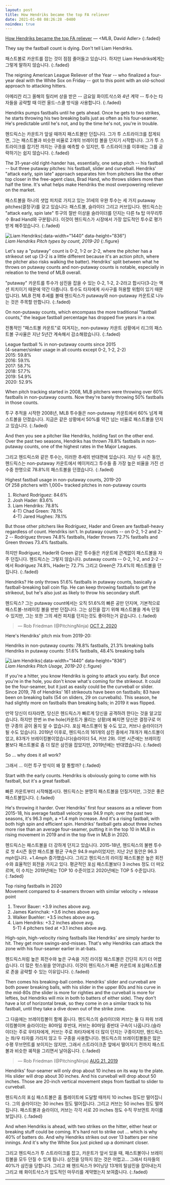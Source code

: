 ```yaml
---
layout: post
title: How Hendriks became the top FA reliever
date: 2021-01-08 08:26:28 -0400
noindex: true
---
```


[How Hendriks became the top FA reliever](https://www.mlb.com/news/liam-hendriks-keeping-fastball-count-alive) &mdash; <MLB, David Adler>
{:.faded}

They say the fastball count is dying. Don't tell Liam Hendriks.

패스트볼로 카운트를 잡는 것이 점점 줄어들고 있습니다. 하지만 Liam Hendriks에게는 그렇게 말하지 않습니다.
{:.faded}

The reigning American League Reliever of the Year -- who finalized a four-year deal with the White Sox on Friday -- got to this point with an old-school approach to attacking hitters.

아메리칸 리그 올해의 릴리버 상을 받은 -- 금요일 화이트삭스와 4년 계약 -- 투수는 타자들을 공략할 때 이런 올드-스쿨 방식을 사용합니다.
{:.faded}

Hendriks pumps fastballs until he gets ahead. Once he gets to two strikes, he starts throwing his two breaking balls just as often as his four-seamer. He's predictable until he's not, and by the time he's not, you're in trouble.

헨드릭스는 카운트가 앞설 때까지 패스트볼만 던집니다. 그가 투 스트라이크를 잡게되면, 그는 패스트볼과 비슷한 비율로 2개의 브레이킹 볼을 던지기 시작합니다. 그가 투 스트라이크를 잡기전 까지는 구종을 예측할 수 있지만, 투 스트라이크를 이후에는 그를 공략하기는 쉽지 않습니다.
{:.faded}

The 31-year-old right-hander has, essentially, one setup pitch -- his fastball -- but three putaway pitches: his fastball, slider and curveball. Hendriks' "attack early, spin late" approach separates him from pitchers like the other top closer in the free-agent class, Brad Hand, who throws sliders more than half the time. It's what helps make Hendriks the most overpowering reliever on the market.

패스트볼을 하나의 샛업 피치로 가지고 있는 31세의 우완 투수는 세 가지 putaway pitches(결정구)를 갖고 있습니다: 패스트볼, 슬라이더 그리고 커브입니다. 헨드릭스는 "attack early, spin late" 투구의 절반 이상을 슬라이더를 던지는 다른 fa 탑 마무리투수 Brad Hand와 구분됩니다. 이것이 헨드릭스가 시장에서 가장 압도적인 투수로 평가 받게 해주었습니다.
{:.faded}

![Liam Hendriks](https://img.mlbstatic.com/mlb-images/image/private/t_16x9/t_w1024/mlb/zqpa0ckxxlcvkzaohnvy){:data-width="1440" data-height="836"}   
*Liam Hendriks Pitch types by count, 2019-20*
{:.figure}

Let's say a "putaway" count is 0-2, 1-2 or 2-2, where the pitcher has a strikeout set up (3-2 is a little different because it's an action pitch, where the pitcher also risks walking the batter). Hendriks' split between what he throws on putaway counts and non-putaway counts is notable, especially in releation to the trend of MLB overall.

"putaway" 카운트를 투수가 삼진을 잡을 수 있는 0-2, 1-2, 2-2라고 합시다(3-2는 액션 피치이기 때문에 약간 다릅니다. 투수도 타자에게 사사구를 허용할 위험이 있기 때문입니다). MLB 전체 추세를 볼때 헨드릭스가 putaway와 non-putaway 카운트로 나누는 것은 주목할 만합니다.
{:.faded}

On non-putaway counts, which encompass the more traditional "fastball counts," the league fastball percentage has dropped five years in a row.

전통적인 "패스트볼 카운트"로 여겨지는, non-putaway 카운트 상황에서 리그의 패스트볼 구사율은 지난 5년간 계속해서 감소해왔습니다.
{:.faded}

League fastball % in non-putaway counts since 2015   
(4-seamer/sinker usage in all counts except 0-2, 1-2, 2-2)   
2015: 59.8%   
2016: 59.1%   
2017: 58.7%   
2018: 57.7%   
2019: 54.9%   
2020: 52.9%   

When pitch tracking started in 2008, MLB pitchers were throwing over 60% fastballs in non-putaway counts. Now they're barely throwing 50% fastballs in those counts.

투구 추적을 시작한 2008년, MLB 투수들은 non-putaway 카운트에서 60% 넘게 패스트볼을 던졌습니다. 지금은 같은 상황에서 50%를 약간 넘는 비율로 패스트볼을 던지고 있습니다.
{:.faded}

And then you see a pitcher like Hendriks, holding fast on the other end. Over the past two seasons, Hendriks has thrown 78.8% fastballs in non-putaway counts, one of the highest rates in the Major Leagues.

그리고 헨드릭스와 같은 투수는, 이러한 추세의 반대편에 있습니다. 지난 두 시즌 동안, 헨드릭스는 non-putaway 카운트에서 메이저리그 투수들 중 가장 높은 비율을 가진 선수중 한명으로 78.8%의 패스트볼을 던졌습니다.
{:.faded}

Highest fastball usage in non-putaway counts, 2019-20   
Of 258 pitchers with 1,000+ tracked pitches in non-putaway counts   
1) Richard Rodríguez: 84.6%   
2) Josh Hader: 83.6%   
3) Liam Hendriks: 78.8%   
4-T) Chad Green: 78.1%   
4-T) Jared Hughes: 78.1%   

But those other pitchers like Rodríguez, Hader and Green are fastball-heavy regardless of count. Hendriks isn't. In putaway counts -- on 0-2, 1-2 and 2-2 -- Rodríguez throws 74.8% fastballs, Hader throws 72.7% fastballs and Green throws 73.4% fastballs.

하지만 Rodríguez, Hader와 Green 같은 투수들은 카운트에 관계없이 패스트볼을 자주 던집니다. 헨드릭스는 그렇지 않습니다. putaway counts -- 0-2, 1-2, and 2-2 -- 에서 Rodríguez 74.8%, Hader는 72.7% 그리고 Green은 73.4%의 패스트볼을 던집니다.
{:.faded}

Hendriks? He only throws 51.6% fastballs in putaway counts, basically a fastball-breaking ball coin flip. He can keep throwing fastballs to get the strikeout, but he's also just as likely to throw his secondary stuff.

헨드릭스? 그는 putaway count에서는 오직 51.6%의 빠른 공만 던지며, 기본적으로 패스트볼-브레이킹 볼을 반반 던집니다. 그는 삼진을 잡기 위해 패스트볼을 계속 던질 수 있지만, 그는 또한 그의 세컨 피치를 던지는것도 좋아하는거 같습니다.
{:.faded}

<script async src="//platform.twitter.com/widgets.js" charset="utf-8"></script>
<blockquote class="twitter-tweet" data-lang="en">
  &mdash; Rob Friedman (@PitchingNinja)
  <a href="https://twitter.com/PitchingNinja/status/1311808772948582403">OCT 2, 2020</a>
</blockquote>

Here's Hendriks' pitch mix from 2019-20:   

Hendriks in non-putaway counts: 78.8% fastballs, 21.3% breaking balls   
Hendriks in putaway counts: 51.6% fastballs, 48.4% breaking balls   

![Liam Hendriks](https://img.mlbstatic.com/mlb-images/image/private/t_16x9/t_w1024/mlb/t8zf32lq9jmg4nhwm0ny){:data-width="1440" data-height="836"}   
*Liam Hendriks Pitch Usage, 2019-20*
{:.figure}

If you're a hitter, you know Hendriks is going to attack you early. But once you're in the hole, you don't know what's coming for the strikeout. It could be the four-seamer, but it just as easily could be the curveball or slider. Since 2019, 78 of Hendriks' 161 strikeouts have been on fastballs; 83 have been on breaking balls (54 on sliders, 29 on curveballs). This season, he had slightly more on fastballs than breaking balls; in 2019 it was flipped.

만약 당신이 타자라면, 당신은 헨드릭스가 빠르게 당신을 공격하려 한다는 것을 알고있습니다. 하지만 한번 in the hole(카운트가 몰리는 상황)에 빠지면 당신은 결정구로 어떤 구종의 공이 올지 알 수 없습니다. 포심 패스트볼이 될 수도 있고, 커브나 슬라이더가 될 수도 있습니다. 2019년 이후로, 헨드릭스의 161개의 삼진 중에서 78개가 패스트볼이었고, 83개가 브레이킹볼이었습니다(슬라이더 54, 커브 29). 이번 시즌에는 브레이킹볼보다 패스트볼로 좀 더 많은 삼진을 잡았지만, 2019년에는 반대였습니다.
{:.faded}

So … why does it all work?

그래서 … 이런 투구 방식이 왜 잘 통할까?
{:.faded}

Start with the early counts. Hendriks is obviously going to come with his fastball, but it's a great fastball.

빠른 카운트부터 시작해봅시다. 헨드릭스는 분명히 패스트볼을 던질거지만, 그것은 좋은 패스트볼입니다.
{:.faded}

He's throwing it harder. Over Hendriks' first four seasons as a reliever from 2015-18, his average fastball velocity was 94.9 mph; over the past two seasons, it's 96.3 mph, a +1.4 mph increase. And it's a rising fastball, with both high spin and efficient spin. Hendriks' fastball gets about three inches more rise than an average four-seamer, putting it in the top 10 in MLB in rising movement in 2019 and in the top five in MLB in 2020.

헨드릭스는 패스트볼을 더 강하게 던지고 있습니다. 2015-18년, 헨드릭스의 불펜 투수로 첫 4시즌 동안 패스트볼 평균 구속은 94.9 mph이었지만; 지난 2년 동안은 96.3 mph입니다. +1.4mph 증가했습니다. 그리고 헨드릭스의 라이징 패스트볼은 높은 회전수와 효율적인 회전을 가지고 있다. 평균적인 포심 패스트볼보다 3 inches 정도 더 떠오르며, 이 수치는 2019년에는 TOP 10 수준이었고 2020년에는 TOP 5 수준입니다.
{:.faded}

Top rising fastballs in 2020   
Movement compared to 4-seamers thrown with similar velocity + release point   
1) Trevor Bauer: +3.9 inches above avg.   
2) James Karinchak: +3.6 inches above avg.   
3) Walker Buehler: +3.5 inches above avg.   
4) Liam Hendriks: +3.2 inches above avg.   
5-T) 4 pitchers tied at +3.1 inches above avg.   

High-spin, high-velocity rising fastballs like Hendriks' are simply harder to hit. They get more swings-and-misses. That's why Hendriks can attack the zone with his four-seamer earlier in at-bats.

헨드릭스처럼 높은 회전수와 높은 구속을 가진 라이징 패스트볼은 간단히 치기 더 어렵습니다. 더 많은 헛스윙을 얻어냅니다. 이것이 헨드릭스가 빠른 카운트에 포심패스트볼로 존을 공략할 수 있는 이유입니다.
{:.faded}

Then comes his breaking-ball combo. Hendriks' slider and curveball are both power breaking balls, with his slider in the upper 80s and his curve in the mid-80s (the slider is more for righties and the curveball is more for lefties, but Hendriks will mix in both to batters of either side). They don't have a lot of horizontal break, so they come in on a similar track to his fastball, until they take a dive down out of the strike zone.

그 다음에는 브레이킹볼이 함께 옵니다. 헨드릭스의 슬라이더와 커브는 둘 다 파워 브레이킹볼이며 슬라이더는 80마일 후반대, 커브는 80마일 중반대 구속이 나옵니다.(슬라이더는 주로 우타자에게, 커브는 주로 좌타자에게 더 많이 던지는 구종이지만, 헨드릭스는 좌/우 타자를 가리지 않고 두 구종을 사용합니다). 헨드릭스의 브레이킹볼들은 많은 수평 무브먼트를 보이지는 않지만, 그래서 스트라이크존 앞에서 떨어지기 전까지 패스트볼과 비슷한 궤적을 그리면서 날아옵니다.
{:.faded}

<script async src="//platform.twitter.com/widgets.js" charset="utf-8"></script>
<blockquote class="twitter-tweet" data-lang="en">
  &mdash; Rob Friedman (@PitchingNinja)
  <a href="https://twitter.com/PitchingNinja/status/1164135670950092800">AUG 21, 2019</a>
</blockquote>

Hendriks' four-seamer will only drop about 10 inches on its way to the plate. His slider will drop about 30 inches. And his curveball will drop about 50 inches. Those are 20-inch vertical movement steps from fastball to slider to curveball.

헨드릭스의 포심 패스트볼은 홈 플레이트에 도달할 때까지 10 inches 정도만 떨어집니다. 그의 슬라이더는 30 inches 정도 떨어집니다. 그리고 커브는 50 inches 정도 떨어집니다. 패스트볼과 슬라이더, 커브는 각각 서로 20 inches 정도 수직 무브먼트 차이를 보입니다.
{:.faded}

And when Hendriks is ahead, with two strikes on the hitter, either heat or breaking stuff could be coming. It's hard not to strike out … which is why 40% of batters do. And why Hendriks strikes out over 13 batters per nine innings. And it's why the White Sox just picked up a dominant closer.

그리고 헨드릭스가 투 스트라이크를 잡고, 카운트가 앞서 있을 때, 패스트볼이나 브레이킹볼을 모두 던질 수 있게 됩니다. 삼진을 당하지 않는 것은 어렵고... 그래서 타자들의 40%가 삼진을 당합니다. 그리고 왜 헨드릭스가 9이닝당 13개의 탈삼진을 잡아내는지 그리고 왜 화이트삭스가 압도적인 마무리를 계약했는지 보여줍니다.
{:.faded}

---

